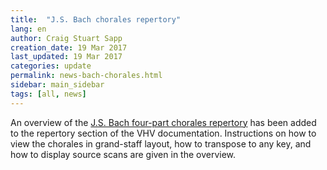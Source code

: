 ```yaml
---
title:  "J.S. Bach chorales repertory"
lang: en
author: Craig Stuart Sapp
creation_date: 19 Mar 2017
last_updated: 19 Mar 2017
categories: update
permalink: news-bach-chorales.html
sidebar: main_sidebar
tags: [all, news]
---
```



An overview of the [J.S. Bach four-part chorales repertory](/repertory/bach-chorales)
has been added to the repertory section of the VHV documentation.  Instructions
on how to view the chorales in grand-staff layout, how to transpose
to any key, and how to display source scans are given in the overview.
